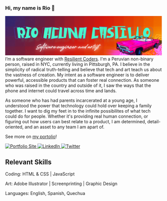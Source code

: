 ### Hi, my name is Rio 👋

<img src="gitbanner.png" alt="banner image of centered text Rio Acuna Castillo, with a pink convertible and neon roses in the right corner">
I’m a software engineer with <a href="https://resilientcoders.org">Resilient Coders</a>. I'm a Peruvian non-binary person, raised in NYC, currently living in Pittsburgh, PA. I believe in the simplicity of radical truth-telling and believe that tech and art teach us about the vastness of creation. My intent as a software engineer is to deliver powerful, accessible products that can foster real connection. As someone who was raised in the country and outside of it, I saw the ways that the phone and internet could travel across time and lands. 
<p></p>
As someone who has had parents incarcerated at a young age, I understood the power that technology could hold over keeping a family together. I want to dig my feet in to the infinite possibilites of what tech could do for people. Whether it's providing real human connection, or figuring out how users can best relate to a product, I am determined, detail-oriented, and an asset to any team I am apart of.
<p></p>
See more on <a href="https://riocastillo.netlify.app">my portolio</a>!
  <p></p>
  <p align="left">
	<a target="_blank" href="https://riocastillo.netlify.app">
	  <img src="https://raw.githubusercontent.com/cafloyd/cafloyd/master/images/branded-link.png" width="30px;" alt="Portfolio Site" />
	</a>
	<a target="_blank" href="https://www.linkedin.com/rioacunacastillo">
	  <img src="https://raw.githubusercontent.com/cafloyd/cafloyd/master/images/branded-linkedin.png" width="30px;" alt="LinkedIn" />
	</a>
	<a target="_blank" href="https://twitter.com/rio_a_castillo">
	  <img src="https://raw.githubusercontent.com/cafloyd/cafloyd/master/images/branded-twitter.png" width="30px;" alt="Twitter" />
	</a>
  </p>  

## Relevant Skills 
Coding: HTML & CSS | JavaScript 

Art: Adobe Illustrator | Screenprinting | Graphic Design

Languages: English, Spanish, Quechua


 


